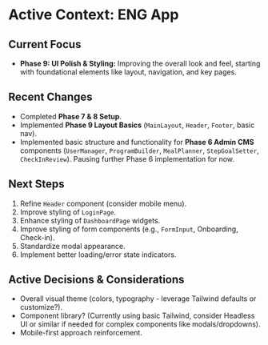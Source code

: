 # Active Context: ENG App

## Current Focus

*   **Phase 9: UI Polish & Styling:** Improving the overall look and feel, starting with foundational elements like layout, navigation, and key pages.

## Recent Changes

*   Completed **Phase 7 & 8 Setup**.
*   Implemented **Phase 9 Layout Basics** (`MainLayout`, `Header`, `Footer`, basic nav).
*   Implemented basic structure and functionality for **Phase 6 Admin CMS** components (`UserManager`, `ProgramBuilder`, `MealPlanner`, `StepGoalSetter`, `CheckInReview`). Pausing further Phase 6 implementation for now.

## Next Steps

1.  Refine `Header` component (consider mobile menu).
2.  Improve styling of `LoginPage`.
3.  Enhance styling of `DashboardPage` widgets.
4.  Improve styling of form components (e.g., `FormInput`, Onboarding, Check-in).
5.  Standardize modal appearance.
6.  Implement better loading/error state indicators.

## Active Decisions & Considerations

*   Overall visual theme (colors, typography - leverage Tailwind defaults or customize?).
*   Component library? (Currently using basic Tailwind, consider Headless UI or similar if needed for complex components like modals/dropdowns).
*   Mobile-first approach reinforcement.